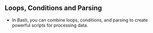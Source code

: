 ## Loops, Conditions and Parsing
- In Bash, you can combine loops, conditions, and parsing to create powerful scripts for processing data.
  
